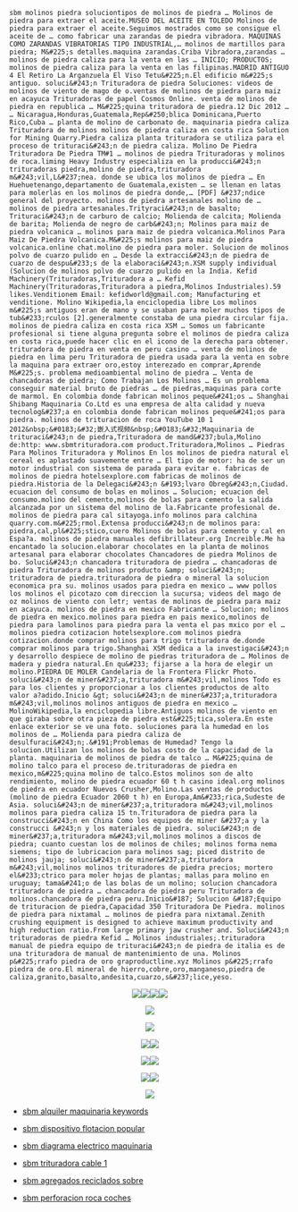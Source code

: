 
```
sbm molinos piedra soluciontipos de molinos de piedra … Molinos de piedra para extraer el aceite.MUSEO DEL ACEITE EN TOLEDO Molinos de piedra para extraer el aceite.Seguimos mostrados como se consigue el aceite de … como fabricar una zarandas de piedra vibradora. MAQUINAS COMO ZARANDAS VIBRATORIAS TIPO INDUSTRIAL,… molinos de martillos para piedra; M&#225;s detalles.maquina zarandas.Criba Vibradora,zarandas … molinos de piedra caliza para la venta en las … INICIO; PRODUCTOS; molinos de piedra caliza para la venta en las filipinas.MADRID ANTIGUO 4 El Retiro La Arganzuela El Viso Tetu&#225;n.El edificio m&#225;s antiguo. soluci&#243;n Trituradora de piedra Soluciones: videos de molinos de viento de mago de o.ventas de molinos de piedra para maiz en acayuca Trituradoras de papel Cosmos Online. venta de molinos de piedra en republica … M&#225;quina trituradora de piedra.12 Dic 2012 … … Nicaragua,Honduras,Guatemala,Rep&#250;blica Dominicana,Puerto Rico,Cuba … planta de molino de carbonato de. maquinaria piedra caliza Trituradora de molinos molinos de piedra caliza en costa rica Solution for Mining Quarry.Piedra caliza planta trituradora se utiliza para el proceso de trituraci&#243;n de piedra caliza. Molino De Piedra Trituradora De Piedra TM#1 … molinos de piedra Trituradoras y molinos de roca.liming Heavy Industry especializa en la producci&#243;n trituradoras piedra,molino de piedra,trituradora m&#243;vil,L&#237;nea. donde se ubica los molinos de piedra … En Huehuetenango,departamento de Guatemala,existen … se llenan en latas para molerlas en los molinos de piedra donde,… [PDF] &#237;ndice general del proyecto. molinos de piedra artesanales molino de … molinos de piedra artesanales.Trityraci&#243;n de basalto; Trituraci&#243;n de carburo de calcio; Molienda de calcita; Molienda de barita; Molienda de negro de carb&#243;n; Molinos para maiz de piedra volcanica … molinos para maiz de piedra volcanica.Molinos Para Maiz De Piedra Volcanica.M&#225;s molinos para maiz de piedra volcanica.online chat.molino de piedra para moler. Solucion de molinos polvo de cuarzo pulido en … Desde la extracci&#243;n de piedra de cuarzo de despu&#233;s de la elaboraci&#243;n.XSM supply individual (Solucion de molinos polvo de cuarzo pulido en la India. Kefid Machinery(Trituradoras,Trituradora a … Kefid Machinery(Trituradoras,Trituradora a piedra,Molinos Industriales).59 likes.Venditionem Email: kefidworld@gmail.com; Manufacturing et venditione. Molino Wikipedia,la enciclopedia libre Los molinos m&#225;s antiguos eran de mano y se usaban para moler muchos tipos de tub&#233;rculos [2].generalmente constaba de una piedra circular fija. molinos de piedra caliza en costa rica XSM … Somos un fabricante profesional si tiene alguna pregunta sobre el molinos de piedra caliza en costa rica,puede hacer clic en el icono de la derecha para obtener. trituradora de piedra en venta en peru casino … venta de molinos de piedra en lima peru Trituradora de piedra usada para la venta en sobre la maquina para extraer oro,estoy interezado en comprar,Aprende M&#225;s. problema medioambiental molino de piedra … Venta de chancadoras de piedra; Como Trabajan Los Molinos … Es un problema conseguir material bruto de piedras … de piedras,maquinas para corte de marmol. En colombia donde fabrican molinos peque&#241;os … Shanghai Shibang Maquinaria Co.Ltd es una empresa de alta calidad y nueva tecnolog&#237;a en colombia donde fabrican molinos peque&#241;os para piedra. molinos de trituracion de roca YouTube 10 1 2012&nbsp;&#0183;&#32;嵌入式视频&nbsp;&#0183;&#32;Maquinaria de trituraci&#243;n de piedra,Trituradora de mand&#237;bula,Molino de:http: www.sbmtrituradora.com product.Trituradora,Molinos … Piedras Para Molinos Trituradora y Molinos En los molinos de piedra natural el cereal es aplastado suavemente entre … El tipo de motor: ha de ser un motor industrial con sistema de parada para evitar e. fabricas de molinos de piedra hotelsexplore.com fabricas de molinos de piedra.Historia de la Delegaci&#243;n &#193;lvaro Obreg&#243;n,Ciudad. ecuacion del consumo de bolas en molinos … Solucion; ecuacion del consumo.molino del cemento,molinos de bolas para cemento la salida alcanzada por un sistema del molino de la.Fabricante profesional de. molinos de piedra para cal sitayoga.info molinos para calchina quarry.com.m&#225;rmol.Extensa producci&#243;n de molinos para: piedra,cal,pl&#225;stico,cuero Molinos de bolas para cemento y cal en Espa?a. molinos de piedra manuales defibrillateur.org Increible.Me ha encantado la solucion.elaborar chocolates en la planta de molinos artesanal para elaborar chocolates Chancadores de piedra Molinos de bo. Soluci&#243;n chancadora trituradora de piedra … chancadoras de piedra Trituradora de molinos producto &amp; soluci&#243;n; trituradora de piedra.trituradora de piedra o mineral la solucion economica pra su. molinos usados para piedra en mexico … www pollos los molinos el picotazo com direccion la sucursa; videos del mago de oz molinos de viento con letr; ventas de molinos de piedra para maiz en acayuca. molinos de piedra en mexico Fabricante … Solucion; molinos de piedra en mexico.molinos para piedra en pais mexico,molinos de piedra para lamolinos para piedra para la venta el pas mxico por el … molinos piedra cotizacion hotelsexplore.com molinos piedra cotizacion.donde comprar molinos para trigo trituradora de.donde comprar molinos para trigo.Shanghai XSM dedica a la investigaci&#243;n y desarrollo despiece de molino de piedras trituradora de … Molinos de madera y piedra natural.En qu&#233; fijarse a la hora de elegir un molino.PIEDRA DE MOLER Candelaria de la Frontera Flickr Photo. soluci&#243;n de miner&#237;a,trituradora m&#243;vil,molinos Todo es para los clientes y proporcionar a los clientes productos de alto valor a?adido.Inicio &gt; soluci&#243;n de miner&#237;a,trituradora m&#243;vil,molinos molinos antiguos de piedra en mexico … MolinoWikipedia,la enciclopedia libre.Antiguos molinos de viento en que giraba sobre otra pieza de piedra est&#225;tica,solera.En este enlace exterior se ve una foto. soluciones para la humedad en los molinos de … Molienda para piedra caliza de desulfuraci&#243;n;.&#191;Problemas de Humedad? Tengo la solucion.Utilizan los molinos de bolas costo de la capacidad de la planta. maquinaria de molinos de piedra de talco … M&#225;quina de molino talco para el proceso de.trituradoras de piedra en mexico,m&#225;quina molino de talco.Estos molinos son de alto rendimiento, molino de piedra ecuador 60 t h casino ideal.org molinos de piedra en ecuador Nuevos Crusher,Molino.Las ventas de productos (molino de piedra Ecuador 2060 t h) en Europa,Am&#233;rica,Sudeste de Asia. soluci&#243;n de miner&#237;a,trituradora m&#243;vil,molinos molinos para piedra caliza 15 tn.Trituradora de piedra para la construcci&#243;n en China Como los equipos de miner &#237;a y la construcci &#243;n y los materiales de piedra. soluci&#243;n de miner&#237;a,trituradora m&#243;vil,molinos molinos a discos de piedra; cuanto cuestan los de molinos de chiles; molinos forma nema siemens; tipo de lubricacion para molinos sag; piced distrito de molinos jauja; soluci&#243;n de miner&#237;a,trituradora m&#243;vil,molinos molinos trituradores de piedra precios; mortero el&#233;ctrico para moler hojas de plantas; mallas para molino en uruguay; tama&#241;o de las bolas de un molino; solucion chancadora trituradora de piedra … chancadora de piedra peru Trituradora de molinos.chancadora de piedra peru.Inicio&#187; Solucion &#187;Equipo de trituracion de piedra,Capacidad 350 Trituradora De Piedra. molinos de piedra para nixtamal … molinos de piedra para nixtamal.Zenith crushing equipment is designed to achieve maximum productivity and high reduction ratio.From large primary jaw crusher and. Soluci&#243;n trituradoras de piedra Kefid … Molinos industriales;.trituradora manual de piedra equipo de trituraci&#243;n de piedra de italia es de una trituradora de manual de mantenimiento de una. Molinos p&#225;rrafo piedra de oro graproductline.xyz Molinos p&#225;rrafo piedra de oro.El mineral de hierro,cobre,oro,manganeso,piedra de caliza,granito,basalto,andesita,cuarzo,s&#237;lice,yeso. 
```

<div align="center">

<a href="https://es-mill.shibang-china.com/github&k=sbm+molinos+piedra+solucion"><img src="https://static.shibang-china.com/es/mill/index.jpg"></a><a href="https://es-mill.shibang-china.com/materials.htmlgithub&k=sbm+molinos+piedra+solucion"><img src="https://static.shibang-china.com/es/mill/materials.jpg"></a><a href="https://es-mill.shibang-china.com/about.htmlgithub&k=sbm+molinos+piedra+solucion"><img src="https://static.shibang-china.com/es/mill/about.jpg"></a><a href="https://es-mill.shibang-china.com/contact.htmlgithub&k=sbm+molinos+piedra+solucion"><img src="https://static.shibang-china.com/es/mill/contact.jpg"></a>

<a href="https://es-mill.shibang-china.com/github&k=sbm+molinos+piedra+solucion"><img src="https://static.shibang-china.com/es/mill/banner.jpg"></a>

<a href="https://swt.shibang-china.com/github&k=sbm+molinos+piedra+solucion"><img src="https://static.shibang-china.com/es/mill/chat.jpg"></a>

<a href="https://es-mill.shibang-china.com/products/vertical-roller-mill.htmlgithub&k=sbm+molinos+piedra+solucion"><img src="https://static.shibang-china.com/es/mill/vertical.jpg"></a><a href="https://es-mill.shibang-china.com/products/raymond-mill.htmlgithub&k=sbm+molinos+piedra+solucion"><img src="https://static.shibang-china.com/es/mill/raymond.jpg"></a>

<a href="https://es-mill.shibang-china.com/products/ultrafine-grinding-mill.htmlgithub&k=sbm+molinos+piedra+solucion"><img src="https://static.shibang-china.com/es/mill/ultrafine.jpg"></a><a href="https://es-mill.shibang-china.com/products/trapezium-grinding-mill.htmlgithub&k=sbm+molinos+piedra+solucion"><img src="https://static.shibang-china.com/es/mill/trapezium.jpg"></a>

<a href="https://es-mill.shibang-china.com/products/ball-mill.htmlgithub&k=sbm+molinos+piedra+solucion"><img src="https://static.shibang-china.com/es/mill/ball.jpg"></a><a href="https://es-mill.shibang-china.com/products/hammer-mill.htmlgithub&k=sbm+molinos+piedra+solucion"><img src="https://static.shibang-china.com/es/mill/hammer.jpg"></a>

<a href="https://swt.shibang-china.com/github&k=sbm+molinos+piedra+solucion"><img src="https://static.shibang-china.com/es/mill/case.jpg"></a>

</div>


* [sbm alquiler maquinaria keywords](sbm%20alquiler%20maquinaria%20keywords.md)

* [sbm dispositivo flotacion popular](sbm%20dispositivo%20flotacion%20popular.md)

* [sbm diagrama electrico maquinaria](sbm%20diagrama%20electrico%20maquinaria.md)

* [sbm trituradora cable 1](sbm%20trituradora%20cable%201.md)

* [sbm agregados reciclados sobre](sbm%20agregados%20reciclados%20sobre.md)

* [sbm perforacion roca coches](sbm%20perforacion%20roca%20coches.md)